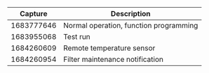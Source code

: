 | Capture | Description |
| --- | --- |
| 1683777646 | Normal operation, function programming |
| 1683955068 | Test run |
| 1684260609 | Remote temperature sensor |
| 1684260954 | Filter maintenance notification |
